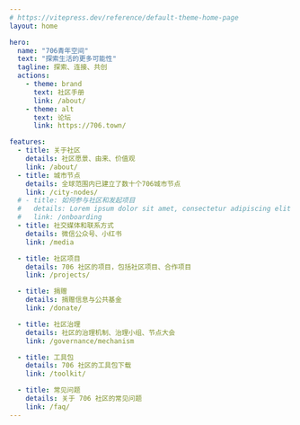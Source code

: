 ```yaml
---
# https://vitepress.dev/reference/default-theme-home-page
layout: home

hero:
  name: "706青年空间"
  text: "探索生活的更多可能性"
  tagline: 探索、连接、共创
  actions:
    - theme: brand
      text: 社区手册
      link: /about/
    - theme: alt
      text: 论坛
      link: https://706.town/

features:
  - title: 关于社区
    details: 社区愿景、由来、价值观
    link: /about/
  - title: 城市节点
    details: 全球范围内已建立了数十个706城市节点
    link: /city-nodes/
  # - title: 如何参与社区和发起项目
  #   details: Lorem ipsum dolor sit amet, consectetur adipiscing elit
  #   link: /onboarding
  - title: 社交媒体和联系方式
    details: 微信公众号、小红书
    link: /media

  - title: 社区项目
    details: 706 社区的项目，包括社区项目、合作项目
    link: /projects/

  - title: 捐赠
    details: 捐赠信息与公共基金
    link: /donate/

  - title: 社区治理
    details: 社区的治理机制、治理小组、节点大会
    link: /governance/mechanism

  - title: 工具包
    details: 706 社区的工具包下载
    link: /toolkit/

  - title: 常见问题
    details: 关于 706 社区的常见问题
    link: /faq/
---
```

